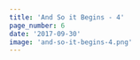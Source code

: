 ```yaml
---
title: 'And So it Begins - 4'
page_number: 6
date: '2017-09-30'
image: 'and-so-it-begins-4.png'
---
```

